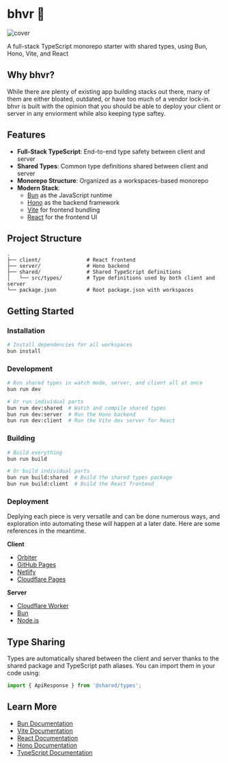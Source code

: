 # bhvr 🦫

![cover](https://cdn.stevedylan.dev/ipfs/bafybeievx27ar5qfqyqyud7kemnb5n2p4rzt2matogi6qttwkpxonqhra4)

A full-stack TypeScript monorepo starter with shared types, using Bun, Hono, Vite, and React

## Why bhvr?

While there are plenty of existing app building stacks out there, many of them are either bloated, outdated, or have too much of a vendor lock-in. bhvr is built with the opinion that you should be able to deploy your client or server in any enviorment while also keeping type saftey.

## Features

- **Full-Stack TypeScript**: End-to-end type safety between client and server
- **Shared Types**: Common type definitions shared between client and server
- **Monorepo Structure**: Organized as a workspaces-based monorepo
- **Modern Stack**:
  - [Bun](https://bun.sh) as the JavaScript runtime
  - [Hono](https://hono.dev) as the backend framework
  - [Vite](https://vitejs.dev) for frontend bundling
  - [React](https://react.dev) for the frontend UI

## Project Structure

```
.
├── client/               # React frontend
├── server/               # Hono backend
├── shared/               # Shared TypeScript definitions
│   └── src/types/        # Type definitions used by both client and server
└── package.json          # Root package.json with workspaces
```

## Getting Started

### Installation

```bash
# Install dependencies for all workspaces
bun install
```

### Development

```bash
# Run shared types in watch mode, server, and client all at once
bun run dev

# Or run individual parts
bun run dev:shared  # Watch and compile shared types
bun run dev:server  # Run the Hono backend
bun run dev:client  # Run the Vite dev server for React
```

### Building

```bash
# Build everything
bun run build

# Or build individual parts
bun run build:shared  # Build the shared types package
bun run build:client  # Build the React frontend
```

### Deployment

Deplying each piece is very versatile and can be done numerous ways, and exploration into automating these will happen at a later date. Here are some references in the meantime.

**Client**
- [Orbiter](https://orbiter.host)
- [GitHub Pages](https://vite.dev/guide/static-deploy.html#github-pages)
- [Netlify](https://vite.dev/guide/static-deploy.html#netlify)
- [Cloudflare Pages](https://vite.dev/guide/static-deploy.html#cloudflare-pages)

**Server**
- [Cloudflare Worker](https://gist.github.com/stevedylandev/4aa1fc569bcba46b7169193c0498d0b3)
- [Bun](https://hono.dev/docs/getting-started/bun)
- [Node.js](https://hono.dev/docs/getting-started/nodejs)

## Type Sharing

Types are automatically shared between the client and server thanks to the shared package and TypeScript path aliases. You can import them in your code using:

```typescript
import { ApiResponse } from '@shared/types';
```

## Learn More

- [Bun Documentation](https://bun.sh/docs)
- [Vite Documentation](https://vitejs.dev/guide/)
- [React Documentation](https://react.dev/learn)
- [Hono Documentation](https://hono.dev/docs)
- [TypeScript Documentation](https://www.typescriptlang.org/docs/)
